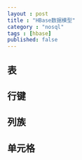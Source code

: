 ```yaml
---
layout : post
title : "HBase数据模型"
category : "nosql"
tags : [hbase]
published: false
---
```


## 表

## 行键

## 列族

## 单元格
